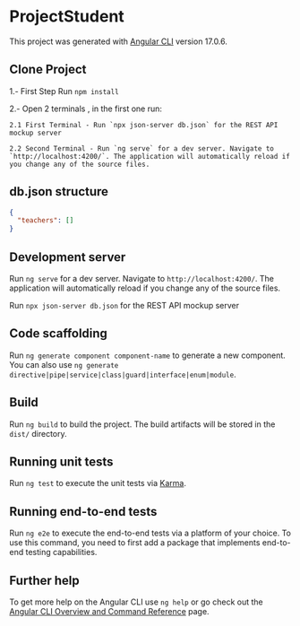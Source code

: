 # ProjectStudent

This project was generated with [Angular CLI](https://github.com/angular/angular-cli) version 17.0.6.

## Clone Project

1.- First Step Run `npm install`

2.- Open 2 terminals , in the first one run:
    
    2.1 First Terminal - Run `npx json-server db.json` for the REST API mockup server
    
    2.2 Second Terminal - Run `ng serve` for a dev server. Navigate to `http://localhost:4200/`. The application will automatically reload if you change any of the source files.

## db.json structure
```json
{
  "teachers": []
}
```

## Development server

Run `ng serve` for a dev server. Navigate to `http://localhost:4200/`. The application will automatically reload if you change any of the source files.

Run `npx json-server db.json` for the REST API mockup server

## Code scaffolding

Run `ng generate component component-name` to generate a new component. You can also use `ng generate directive|pipe|service|class|guard|interface|enum|module`.

## Build

Run `ng build` to build the project. The build artifacts will be stored in the `dist/` directory.

## Running unit tests

Run `ng test` to execute the unit tests via [Karma](https://karma-runner.github.io).

## Running end-to-end tests

Run `ng e2e` to execute the end-to-end tests via a platform of your choice. To use this command, you need to first add a package that implements end-to-end testing capabilities.

## Further help

To get more help on the Angular CLI use `ng help` or go check out the [Angular CLI Overview and Command Reference](https://angular.io/cli) page.
